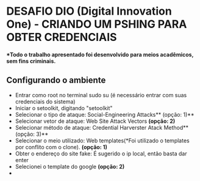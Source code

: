 # DESAFIO DIO (Digital Innovation One) - CRIANDO UM PSHING PARA OBTER CREDENCIAIS
#### *Todo o trabalho apresentado foi desenvolvido para meios acadêmicos, sem fins criminais.



## Configurando o ambiente

- Entrar como root no terminal sudo su (é necessário entrar com suas credenciais do sistema)
- Iniciar o setoolkit, digitando  "setoolkit"
- Selecionar o tipo de ataque: Social-Engineering Attacks** (opção: 1)**
- Selecionar vetor de ataque: Web Site Attack Vectors **(opção: 2)**
- Selecionar método de ataque: Credential Harverster Atack Method** (opção: 3)**
- Selecionar o meio utilizado: Web templates(*Foi utilizado o templates por conflito com o clone). **(opção: 1)**
- Obter o endereço do site fake: É sugerido o ip local, então basta dar enter
- Selecionei o template do google **(opção: 2)**
- 
